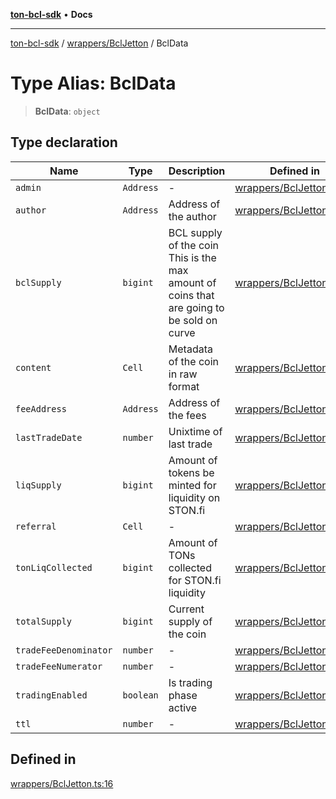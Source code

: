[**ton-bcl-sdk**](../../../README.md) • **Docs**

***

[ton-bcl-sdk](../../../README.md) / [wrappers/BclJetton](../README.md) / BclData

# Type Alias: BclData

> **BclData**: `object`

## Type declaration

| Name | Type | Description | Defined in |
| ------ | ------ | ------ | ------ |
| `admin` | `Address` | - | [wrappers/BclJetton.ts:30](https://github.com/ton-fun-tech/ton-bcl-sdk/blob/ef763c160920e1ad75340ad15c4b7021fb9ec8c0/src/wrappers/BclJetton.ts#L30) |
| `author` | `Address` | Address of the author | [wrappers/BclJetton.ts:34](https://github.com/ton-fun-tech/ton-bcl-sdk/blob/ef763c160920e1ad75340ad15c4b7021fb9ec8c0/src/wrappers/BclJetton.ts#L34) |
| `bclSupply` | `bigint` | BCL supply of the coin This is the max amount of coins that are going to be sold on curve | [wrappers/BclJetton.ts:25](https://github.com/ton-fun-tech/ton-bcl-sdk/blob/ef763c160920e1ad75340ad15c4b7021fb9ec8c0/src/wrappers/BclJetton.ts#L25) |
| `content` | `Cell` | Metadata of the coin in raw format | [wrappers/BclJetton.ts:38](https://github.com/ton-fun-tech/ton-bcl-sdk/blob/ef763c160920e1ad75340ad15c4b7021fb9ec8c0/src/wrappers/BclJetton.ts#L38) |
| `feeAddress` | `Address` | Address of the fees | [wrappers/BclJetton.ts:42](https://github.com/ton-fun-tech/ton-bcl-sdk/blob/ef763c160920e1ad75340ad15c4b7021fb9ec8c0/src/wrappers/BclJetton.ts#L42) |
| `lastTradeDate` | `number` | Unixtime of last trade | [wrappers/BclJetton.ts:49](https://github.com/ton-fun-tech/ton-bcl-sdk/blob/ef763c160920e1ad75340ad15c4b7021fb9ec8c0/src/wrappers/BclJetton.ts#L49) |
| `liqSupply` | `bigint` | Amount of tokens be minted for liquidity on STON.fi | [wrappers/BclJetton.ts:29](https://github.com/ton-fun-tech/ton-bcl-sdk/blob/ef763c160920e1ad75340ad15c4b7021fb9ec8c0/src/wrappers/BclJetton.ts#L29) |
| `referral` | `Cell` | - | [wrappers/BclJetton.ts:58](https://github.com/ton-fun-tech/ton-bcl-sdk/blob/ef763c160920e1ad75340ad15c4b7021fb9ec8c0/src/wrappers/BclJetton.ts#L58) |
| `tonLiqCollected` | `bigint` | Amount of TONs collected for STON.fi liquidity | [wrappers/BclJetton.ts:57](https://github.com/ton-fun-tech/ton-bcl-sdk/blob/ef763c160920e1ad75340ad15c4b7021fb9ec8c0/src/wrappers/BclJetton.ts#L57) |
| `totalSupply` | `bigint` | Current supply of the coin | [wrappers/BclJetton.ts:20](https://github.com/ton-fun-tech/ton-bcl-sdk/blob/ef763c160920e1ad75340ad15c4b7021fb9ec8c0/src/wrappers/BclJetton.ts#L20) |
| `tradeFeeDenominator` | `number` | - | [wrappers/BclJetton.ts:44](https://github.com/ton-fun-tech/ton-bcl-sdk/blob/ef763c160920e1ad75340ad15c4b7021fb9ec8c0/src/wrappers/BclJetton.ts#L44) |
| `tradeFeeNumerator` | `number` | - | [wrappers/BclJetton.ts:43](https://github.com/ton-fun-tech/ton-bcl-sdk/blob/ef763c160920e1ad75340ad15c4b7021fb9ec8c0/src/wrappers/BclJetton.ts#L43) |
| `tradingEnabled` | `boolean` | Is trading phase active | [wrappers/BclJetton.ts:53](https://github.com/ton-fun-tech/ton-bcl-sdk/blob/ef763c160920e1ad75340ad15c4b7021fb9ec8c0/src/wrappers/BclJetton.ts#L53) |
| `ttl` | `number` | - | [wrappers/BclJetton.ts:45](https://github.com/ton-fun-tech/ton-bcl-sdk/blob/ef763c160920e1ad75340ad15c4b7021fb9ec8c0/src/wrappers/BclJetton.ts#L45) |

## Defined in

[wrappers/BclJetton.ts:16](https://github.com/ton-fun-tech/ton-bcl-sdk/blob/ef763c160920e1ad75340ad15c4b7021fb9ec8c0/src/wrappers/BclJetton.ts#L16)
